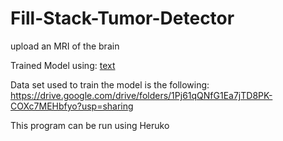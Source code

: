 # Fill-Stack-Tumor-Detector
upload an MRI of the brain 

Trained Model using: [text](models/Brain_Tumor_classification.ipynb)

Data set used to train the model is the following: https://drive.google.com/drive/folders/1Pj61qQNfG1Ea7jTD8PK-COXc7MEHbfyo?usp=sharing

This program can be run using Heruko

